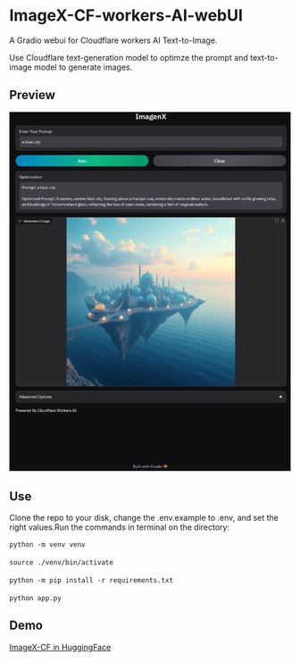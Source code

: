 # ImageX-CF-workers-AI-webUI

A Gradio webui for Cloudflare workers AI Text-to-Image.

Use Cloudflare text-generation model to optimze the prompt and text-to-image model to generate images.

## Preview

![alt text](<Screenshot.png>)

## Use

Clone the repo to your disk, change the .env.example to .env, and set the right values.Run the commands in terminal on the directory:

```
python -m venv venv

source ./venv/bin/activate

python -m pip install -r requirements.txt

python app.py
```

## Demo

[ImageX-CF in HuggingFace](https://huggingface.co/spaces/vilarin/ImageX-CF)
